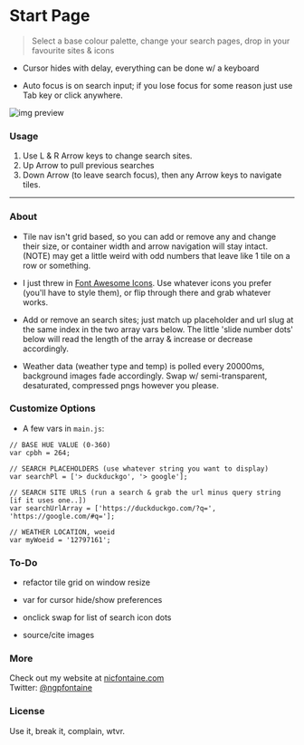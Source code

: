 # Start Page

> Select a base colour palette, change your search pages, drop in your favourite sites & icons

- Cursor hides with delay, everything can be done w/ a keyboard

- Auto focus is on search input; if you lose focus for some reason just use Tab key or click anywhere.

![img preview](https://nicfontaine.com/start/startp_01.png)


### Usage

1. Use L & R Arrow keys to change search sites.
2. Up Arrow to pull previous searches
3. Down Arrow (to leave search focus), then any Arrow keys to navigate tiles.

---

### About
- Tile nav isn't grid based, so you can add or remove any and change their size, or container width and arrow navigation will stay intact. (NOTE) may get a little weird with odd numbers that leave like 1 tile on a row or something.

- I just threw in [Font Awesome Icons](http://fontawesome.io/get-started/). Use whatever icons you prefer (you'll have to style them), or flip through there and grab whatever works.

- Add or remove an search sites; just match up placeholder and url slug at the same index in the two array vars below. The little 'slide number dots' below will read the length of the array & increase or decrease accordingly.

- Weather data (weather type and temp) is polled every 20000ms, background images fade accordingly. Swap w/ semi-transparent, desaturated, compressed pngs however you please.

### Customize Options
- A few vars in ``` main.js ```:
```
// BASE HUE VALUE (0-360)
var cpbh = 264;

// SEARCH PLACEHOLDERS (use whatever string you want to display)
var searchPl = ['> duckduckgo', '> google'];

// SEARCH SITE URLS (run a search & grab the url minus query string [if it uses one..])
var searchUrlArray = ['https://duckduckgo.com/?q=', 'https://google.com/#q='];

// WEATHER LOCATION, woeid
var myWoeid = '12797161';
```

### To-Do
- refactor tile grid on window resize

- var for cursor hide/show preferences

- onclick swap for list of search icon dots

- source/cite images

### More
Check out my website at [nicfontaine.com](https://nicfontaine.com)  
Twitter: [@ngpfontaine](https://twitter.com/ngpfontaine)

### License
Use it, break it, complain, wtvr.
